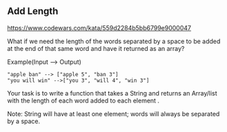 ## Add Length

https://www.codewars.com/kata/559d2284b5bb6799e9000047

What if we need the length of the words separated by a space to be added at the end of that same word and have it returned as an array?

Example(Input --> Output)
```apacheconf
"apple ban" --> ["apple 5", "ban 3"]
"you will win" -->["you 3", "will 4", "win 3"]
```
Your task is to write a function that takes a String and returns an Array/list with the length of each word added to each element .

Note: String will have at least one element; words will always be separated by a space.

